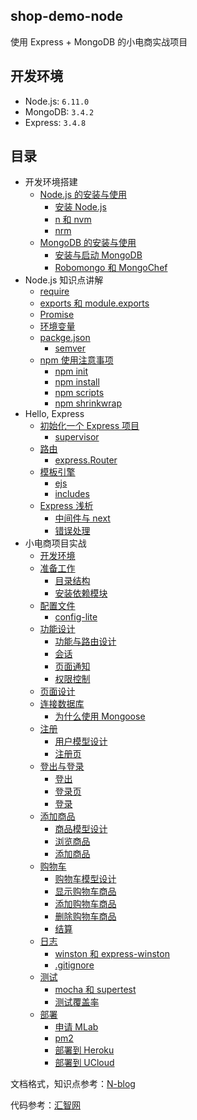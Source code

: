 ## shop-demo-node

使用 Express + MongoDB 的小电商实战项目

## 开发环境

- Node.js: `6.11.0`
- MongoDB: `3.4.2`
- Express: `3.4.8`

## 目录

- 开发环境搭建
    - [Node.js 的安装与使用](https://github.com/18820227745/shop-demo-node/blob/master/book/1.1%20Node.js%20%E7%9A%84%E5%AE%89%E8%A3%85%E4%B8%8E%E4%BD%BF%E7%94%A8.md)
        - [安装 Node.js](https://github.com/18820227745/shop-demo-node/blob/master/book/1.1%20Node.js%20%E7%9A%84%E5%AE%89%E8%A3%85%E4%B8%8E%E4%BD%BF%E7%94%A8.md#111-安装-nodejs)
        - [n 和 nvm](https://github.com/18820227745/shop-demo-node/blob/master/book/1.1%20Node.js%20%E7%9A%84%E5%AE%89%E8%A3%85%E4%B8%8E%E4%BD%BF%E7%94%A8.md#112-n-和-nvm)
        - [nrm](https://github.com/18820227745/shop-demo-node/blob/master/book/1.1%20Node.js%20%E7%9A%84%E5%AE%89%E8%A3%85%E4%B8%8E%E4%BD%BF%E7%94%A8.md#113-nrm)
    - [MongoDB 的安装与使用](https://github.com/18820227745/shop-demo-node/blob/master/book/1.2%20MongoDB%20%E7%9A%84%E5%AE%89%E8%A3%85%E4%B8%8E%E4%BD%BF%E7%94%A8.md)
        - [安装与启动 MongoDB](https://github.com/18820227745/shop-demo-node/blob/master/book/1.2%20MongoDB%20%E7%9A%84%E5%AE%89%E8%A3%85%E4%B8%8E%E4%BD%BF%E7%94%A8.md#121-安装与启动-mongodb)
        - [Robomongo 和 MongoChef](https://github.com/18820227745/shop-demo-node/blob/master/book/1.2%20MongoDB%20%E7%9A%84%E5%AE%89%E8%A3%85%E4%B8%8E%E4%BD%BF%E7%94%A8.md#122-robomongo-和-mongochef)
- Node.js 知识点讲解
    - [require](https://github.com/18820227745/shop-demo-node/blob/master/book/2.1%20require.md)
    - [exports 和 module.exports](https://github.com/18820227745/shop-demo-node/blob/master/book/2.2%20exports%20%E5%92%8C%20module.exports.md)
    - [Promise](https://github.com/18820227745/shop-demo-node/blob/master/book/2.3%20Promise.md)
    - [环境变量](https://github.com/18820227745/shop-demo-node/blob/master/book/2.4%20%E7%8E%AF%E5%A2%83%E5%8F%98%E9%87%8F.md)
    - [packge.json](https://github.com/18820227745/shop-demo-node/blob/master/book/2.5%20package.json.md)
        - [semver](https://github.com/18820227745/shop-demo-node/blob/master/book/2.5%20package.json.md#251-semver)
    - [npm 使用注意事项](https://github.com/18820227745/shop-demo-node/blob/master/book/2.6%20npm%20%E4%BD%BF%E7%94%A8%E6%B3%A8%E6%84%8F%E4%BA%8B%E9%A1%B9.md)
        - [npm init](https://github.com/18820227745/shop-demo-node/blob/master/book/2.6%20npm%20%E4%BD%BF%E7%94%A8%E6%B3%A8%E6%84%8F%E4%BA%8B%E9%A1%B9.md#261-npm-init)
        - [npm install](https://github.com/18820227745/shop-demo-node/blob/master/book/2.6%20npm%20%E4%BD%BF%E7%94%A8%E6%B3%A8%E6%84%8F%E4%BA%8B%E9%A1%B9.md#262-npm-install)
        - [npm scripts](https://github.com/18820227745/shop-demo-node/blob/master/book/2.6%20npm%20%E4%BD%BF%E7%94%A8%E6%B3%A8%E6%84%8F%E4%BA%8B%E9%A1%B9.md#263-npm-scripts)
        - [npm shrinkwrap ](https://github.com/18820227745/shop-demo-node/blob/master/book/2.6%20npm%20%E4%BD%BF%E7%94%A8%E6%B3%A8%E6%84%8F%E4%BA%8B%E9%A1%B9.md#264-npm-shrinkwrap)
- Hello, Express
    - [初始化一个 Express 项目](https://github.com/18820227745/shop-demo-node/blob/master/book/3.1%20%E5%88%9D%E5%A7%8B%E5%8C%96%E4%B8%80%E4%B8%AA%20Express%20%E9%A1%B9%E7%9B%AE.md)
        - [supervisor](https://github.com/18820227745/shop-demo-node/blob/master/book/3.1%20%E5%88%9D%E5%A7%8B%E5%8C%96%E4%B8%80%E4%B8%AA%20Express%20%E9%A1%B9%E7%9B%AE.md#311-supervisor)
    - [路由](https://github.com/18820227745/shop-demo-node/blob/master/book/3.3%20%E6%A8%A1%E6%9D%BF%E5%BC%95%E6%93%8E.md)
        - [express.Router](https://github.com/18820227745/shop-demo-node/blob/master/book/3.2%20%E8%B7%AF%E7%94%B1.md#321-expressrouter)
    - [模板引擎](https://github.com/18820227745/shop-demo-node/blob/master/book/3.3%20%E6%A8%A1%E6%9D%BF%E5%BC%95%E6%93%8E.md)
        - [ejs](https://github.com/18820227745/shop-demo-node/blob/master/book/3.3%20%E6%A8%A1%E6%9D%BF%E5%BC%95%E6%93%8E.md#331-ejs)
        - [includes](https://github.com/18820227745/shop-demo-node/blob/master/book/3.3%20%E6%A8%A1%E6%9D%BF%E5%BC%95%E6%93%8E.md#332-includes)
    - [Express 浅析](https://github.com/18820227745/shop-demo-node/blob/master/book/3.4%20Express%20%E6%B5%85%E6%9E%90.md)
        - [中间件与 next](https://github.com/18820227745/shop-demo-node/blob/master/book/3.4%20Express%20%E6%B5%85%E6%9E%90.md#341-中间件与-next)
        - [错误处理](https://github.com/18820227745/shop-demo-node/blob/master/book/3.4%20Express%20%E6%B5%85%E6%9E%90.md#342-错误处理)
- 小电商项目实战
    - [开发环境](https://github.com/18820227745/shop-demo-node/blob/master/book/4.1%20%E5%BC%80%E5%8F%91%E7%8E%AF%E5%A2%83.md)
    - [准备工作](https://github.com/18820227745/shop-demo-node/blob/master/book/4.2%20%E5%87%86%E5%A4%87%E5%B7%A5%E4%BD%9C.md)
        - [目录结构](https://github.com/18820227745/shop-demo-node/blob/master/book/4.2%20%E5%87%86%E5%A4%87%E5%B7%A5%E4%BD%9C.md#421-目录结构)
        - [安装依赖模块](https://github.com/18820227745/shop-demo-node/blob/master/book/4.2%20%E5%87%86%E5%A4%87%E5%B7%A5%E4%BD%9C.md#422-安装依赖模块)
    - [配置文件](https://github.com/18820227745/shop-demo-node/blob/master/book/4.3%20%E9%85%8D%E7%BD%AE%E6%96%87%E4%BB%B6.md)
        - [config-lite](https://github.com/18820227745/shop-demo-node/blob/master/book/4.3%20%E9%85%8D%E7%BD%AE%E6%96%87%E4%BB%B6.md#431-config-lite)
    - [功能设计](https://github.com/18820227745/shop-demo-node/blob/master/book/4.4%20%E5%8A%9F%E8%83%BD%E8%AE%BE%E8%AE%A1.md)
        - [功能与路由设计](https://github.com/18820227745/shop-demo-node/blob/master/book/4.4%20%E5%8A%9F%E8%83%BD%E8%AE%BE%E8%AE%A1.md#441-功能与路由设计)
        - [会话](https://github.com/18820227745/shop-demo-node/blob/master/book/4.4%20%E5%8A%9F%E8%83%BD%E8%AE%BE%E8%AE%A1.md#442-会话)
        - [页面通知](https://github.com/18820227745/shop-demo-node/blob/master/book/4.4%20%E5%8A%9F%E8%83%BD%E8%AE%BE%E8%AE%A1.md#443-页面通知)
        - [权限控制](https://github.com/18820227745/shop-demo-node/blob/master/book/4.4%20%E5%8A%9F%E8%83%BD%E8%AE%BE%E8%AE%A1.md#444-权限控制)
    - [页面设计](https://github.com/18820227745/shop-demo-node/blob/master/book/4.5%20%E9%A1%B5%E9%9D%A2%E8%AE%BE%E8%AE%A1.md)
    - [连接数据库](https://github.com/18820227745/shop-demo-node/blob/master/book/4.6%20%E8%BF%9E%E6%8E%A5%E6%95%B0%E6%8D%AE%E5%BA%93.md)
        - [为什么使用 Mongoose](https://github.com/18820227745/shop-demo-node/blob/master/book/4.6%20%E8%BF%9E%E6%8E%A5%E6%95%B0%E6%8D%AE%E5%BA%93.md#461-为什么使用-mongoose)
    - [注册](https://github.com/18820227745/shop-demo-node/blob/master/book/4.7%20%E6%B3%A8%E5%86%8C.md)
        - [用户模型设计](https://github.com/18820227745/shop-demo-node/blob/master/book/4.7%20%E6%B3%A8%E5%86%8C.md#471-用户模型设计)
        - [注册页](https://github.com/18820227745/shop-demo-node/blob/master/book/4.7%20%E6%B3%A8%E5%86%8C.md#472-注册页)
    - [登出与登录](https://github.com/18820227745/shop-demo-node/blob/master/book/4.8%20%E7%99%BB%E5%87%BA%E4%B8%8E%E7%99%BB%E5%BD%95.md)
        - [登出](https://github.com/18820227745/shop-demo-node/blob/master/book/4.8%20%E7%99%BB%E5%87%BA%E4%B8%8E%E7%99%BB%E5%BD%95.md#481-登出)
        - [登录页](https://github.com/18820227745/shop-demo-node/blob/master/book/4.8%20%E7%99%BB%E5%87%BA%E4%B8%8E%E7%99%BB%E5%BD%95.md#481-登出)
        - [登录](https://github.com/18820227745/shop-demo-node/blob/master/book/4.8%20%E7%99%BB%E5%87%BA%E4%B8%8E%E7%99%BB%E5%BD%95.md#481-登出)
    - [添加商品](https://github.com/18820227745/shop-demo-node/blob/master/book/4.9%20%E6%B7%BB%E5%8A%A0%E5%95%86%E5%93%81.md)
        - [商品模型设计](https://github.com/18820227745/shop-demo-node/blob/master/book/4.9%20%E6%B7%BB%E5%8A%A0%E5%95%86%E5%93%81.md)
        - [浏览商品](https://github.com/18820227745/shop-demo-node/blob/master/book/4.9%20%E6%B7%BB%E5%8A%A0%E5%95%86%E5%93%81.md#492-浏览商品)
        - [添加商品](https://github.com/18820227745/shop-demo-node/blob/master/book/4.9%20%E6%B7%BB%E5%8A%A0%E5%95%86%E5%93%81.md#493-添加商品)
    - [购物车](https://github.com/18820227745/shop-demo-node/blob/master/book/4.10%20%E8%B4%AD%E7%89%A9%E8%BD%A6.md)
        - [购物车模型设计](https://github.com/18820227745/shop-demo-node/blob/master/book/4.10%20%E8%B4%AD%E7%89%A9%E8%BD%A6.md#4101-购物车模型设计)
        - [显示购物车商品](https://github.com/18820227745/shop-demo-node/blob/master/book/4.10%20%E8%B4%AD%E7%89%A9%E8%BD%A6.md#4102-显示购物车商品)
        - [添加购物车商品](https://github.com/18820227745/shop-demo-node/blob/master/book/4.10%20%E8%B4%AD%E7%89%A9%E8%BD%A6.md#4103-添加购物车商品)
        - [删除购物车商品](https://github.com/18820227745/shop-demo-node/blob/master/book/4.10%20%E8%B4%AD%E7%89%A9%E8%BD%A6.md#4104-删除购物车商品)
        - [结算](https://github.com/18820227745/shop-demo-node/blob/master/book/4.10%20%E8%B4%AD%E7%89%A9%E8%BD%A6.md#4105-结算)
    - [日志](https://github.com/18820227745/shop-demo-node/blob/master/book/4.11%20%E6%97%A5%E5%BF%97.md)
        - [winston 和 express-winston](https://github.com/18820227745/shop-demo-node/blob/master/book/4.11%20%E6%97%A5%E5%BF%97.md#4111-winston-和-express-winston)
        - [.gitignore](https://github.com/18820227745/shop-demo-node/blob/master/book/4.11%20%E6%97%A5%E5%BF%97.md#4112-gitignore)
    - [测试](https://github.com/18820227745/shop-demo-node/blob/master/book/4.12%20%E6%B5%8B%E8%AF%95.md)
        - [mocha 和 supertest](https://github.com/18820227745/shop-demo-node/blob/master/book/4.12%20%E6%B5%8B%E8%AF%95.md#4121-mocha-和-supertest)
        - [测试覆盖率](https://github.com/18820227745/shop-demo-node/blob/master/book/4.12%20%E6%B5%8B%E8%AF%95.md#4122-测试覆盖率)
    - [部署](https://github.com/18820227745/shop-demo-node/blob/master/book/4.13%20%E9%83%A8%E7%BD%B2.md)
        - [申请 MLab](https://github.com/18820227745/shop-demo-node/blob/master/book/4.13%20%E9%83%A8%E7%BD%B2.md#4131-申请-mlab)
        - [pm2](https://github.com/18820227745/shop-demo-node/blob/master/book/4.13%20%E9%83%A8%E7%BD%B2.md#4132-pm2)
        - [部署到 Heroku](https://github.com/18820227745/shop-demo-node/blob/master/book/4.13%20%E9%83%A8%E7%BD%B2.md#4132-部署到-heroku)
        - [部署到 UCloud](https://github.com/18820227745/shop-demo-node/blob/master/book/4.13%20%E9%83%A8%E7%BD%B2.md#4133-部署到-ucloud)


文档格式，知识点参考：[N-blog](https://github.com/nswbmw/N-blog/tree/master/book)

代码参考：[汇智网](http://www.hubwiz.com/course/?type=Node.js)

